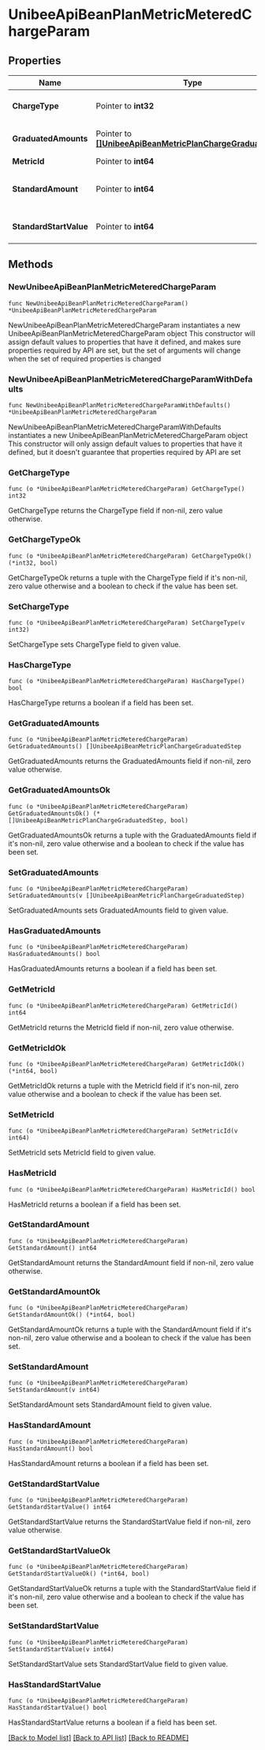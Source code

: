 # UnibeeApiBeanPlanMetricMeteredChargeParam

## Properties

Name | Type | Description | Notes
------------ | ------------- | ------------- | -------------
**ChargeType** | Pointer to **int32** | ChargeType,0-standard pricing 1-graduated pricing | [optional] 
**GraduatedAmounts** | Pointer to [**[]UnibeeApiBeanMetricPlanChargeGraduatedStep**](UnibeeApiBeanMetricPlanChargeGraduatedStep.md) | GraduatedAmounts, used for graduated pricing | [optional] 
**MetricId** | Pointer to **int64** | MetricId | [optional] 
**StandardAmount** | Pointer to **int64** | StandardAmount, cent, used for standard pricing,cent | [optional] 
**StandardStartValue** | Pointer to **int64** | StandardStartValue, used for standard pricing | [optional] 

## Methods

### NewUnibeeApiBeanPlanMetricMeteredChargeParam

`func NewUnibeeApiBeanPlanMetricMeteredChargeParam() *UnibeeApiBeanPlanMetricMeteredChargeParam`

NewUnibeeApiBeanPlanMetricMeteredChargeParam instantiates a new UnibeeApiBeanPlanMetricMeteredChargeParam object
This constructor will assign default values to properties that have it defined,
and makes sure properties required by API are set, but the set of arguments
will change when the set of required properties is changed

### NewUnibeeApiBeanPlanMetricMeteredChargeParamWithDefaults

`func NewUnibeeApiBeanPlanMetricMeteredChargeParamWithDefaults() *UnibeeApiBeanPlanMetricMeteredChargeParam`

NewUnibeeApiBeanPlanMetricMeteredChargeParamWithDefaults instantiates a new UnibeeApiBeanPlanMetricMeteredChargeParam object
This constructor will only assign default values to properties that have it defined,
but it doesn't guarantee that properties required by API are set

### GetChargeType

`func (o *UnibeeApiBeanPlanMetricMeteredChargeParam) GetChargeType() int32`

GetChargeType returns the ChargeType field if non-nil, zero value otherwise.

### GetChargeTypeOk

`func (o *UnibeeApiBeanPlanMetricMeteredChargeParam) GetChargeTypeOk() (*int32, bool)`

GetChargeTypeOk returns a tuple with the ChargeType field if it's non-nil, zero value otherwise
and a boolean to check if the value has been set.

### SetChargeType

`func (o *UnibeeApiBeanPlanMetricMeteredChargeParam) SetChargeType(v int32)`

SetChargeType sets ChargeType field to given value.

### HasChargeType

`func (o *UnibeeApiBeanPlanMetricMeteredChargeParam) HasChargeType() bool`

HasChargeType returns a boolean if a field has been set.

### GetGraduatedAmounts

`func (o *UnibeeApiBeanPlanMetricMeteredChargeParam) GetGraduatedAmounts() []UnibeeApiBeanMetricPlanChargeGraduatedStep`

GetGraduatedAmounts returns the GraduatedAmounts field if non-nil, zero value otherwise.

### GetGraduatedAmountsOk

`func (o *UnibeeApiBeanPlanMetricMeteredChargeParam) GetGraduatedAmountsOk() (*[]UnibeeApiBeanMetricPlanChargeGraduatedStep, bool)`

GetGraduatedAmountsOk returns a tuple with the GraduatedAmounts field if it's non-nil, zero value otherwise
and a boolean to check if the value has been set.

### SetGraduatedAmounts

`func (o *UnibeeApiBeanPlanMetricMeteredChargeParam) SetGraduatedAmounts(v []UnibeeApiBeanMetricPlanChargeGraduatedStep)`

SetGraduatedAmounts sets GraduatedAmounts field to given value.

### HasGraduatedAmounts

`func (o *UnibeeApiBeanPlanMetricMeteredChargeParam) HasGraduatedAmounts() bool`

HasGraduatedAmounts returns a boolean if a field has been set.

### GetMetricId

`func (o *UnibeeApiBeanPlanMetricMeteredChargeParam) GetMetricId() int64`

GetMetricId returns the MetricId field if non-nil, zero value otherwise.

### GetMetricIdOk

`func (o *UnibeeApiBeanPlanMetricMeteredChargeParam) GetMetricIdOk() (*int64, bool)`

GetMetricIdOk returns a tuple with the MetricId field if it's non-nil, zero value otherwise
and a boolean to check if the value has been set.

### SetMetricId

`func (o *UnibeeApiBeanPlanMetricMeteredChargeParam) SetMetricId(v int64)`

SetMetricId sets MetricId field to given value.

### HasMetricId

`func (o *UnibeeApiBeanPlanMetricMeteredChargeParam) HasMetricId() bool`

HasMetricId returns a boolean if a field has been set.

### GetStandardAmount

`func (o *UnibeeApiBeanPlanMetricMeteredChargeParam) GetStandardAmount() int64`

GetStandardAmount returns the StandardAmount field if non-nil, zero value otherwise.

### GetStandardAmountOk

`func (o *UnibeeApiBeanPlanMetricMeteredChargeParam) GetStandardAmountOk() (*int64, bool)`

GetStandardAmountOk returns a tuple with the StandardAmount field if it's non-nil, zero value otherwise
and a boolean to check if the value has been set.

### SetStandardAmount

`func (o *UnibeeApiBeanPlanMetricMeteredChargeParam) SetStandardAmount(v int64)`

SetStandardAmount sets StandardAmount field to given value.

### HasStandardAmount

`func (o *UnibeeApiBeanPlanMetricMeteredChargeParam) HasStandardAmount() bool`

HasStandardAmount returns a boolean if a field has been set.

### GetStandardStartValue

`func (o *UnibeeApiBeanPlanMetricMeteredChargeParam) GetStandardStartValue() int64`

GetStandardStartValue returns the StandardStartValue field if non-nil, zero value otherwise.

### GetStandardStartValueOk

`func (o *UnibeeApiBeanPlanMetricMeteredChargeParam) GetStandardStartValueOk() (*int64, bool)`

GetStandardStartValueOk returns a tuple with the StandardStartValue field if it's non-nil, zero value otherwise
and a boolean to check if the value has been set.

### SetStandardStartValue

`func (o *UnibeeApiBeanPlanMetricMeteredChargeParam) SetStandardStartValue(v int64)`

SetStandardStartValue sets StandardStartValue field to given value.

### HasStandardStartValue

`func (o *UnibeeApiBeanPlanMetricMeteredChargeParam) HasStandardStartValue() bool`

HasStandardStartValue returns a boolean if a field has been set.


[[Back to Model list]](../README.md#documentation-for-models) [[Back to API list]](../README.md#documentation-for-api-endpoints) [[Back to README]](../README.md)


